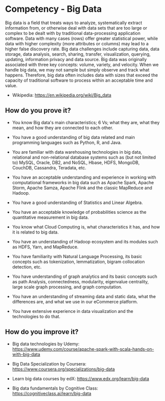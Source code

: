 # Competency - Big Data

Big data is a field that treats ways to analyze, systematically extract information from, or otherwise deal with data sets that are too large or complex to be dealt with by traditional data-processing application software. Data with many cases (rows) offer greater statistical power, while data with higher complexity (more attributes or columns) may lead to a higher false discovery rate. Big data challenges include capturing data, data storage, data analysis, search, sharing, transfer, visualization, querying, updating, information privacy and data source. Big data was originally associated with three key concepts: volume, variety, and velocity. When we handle big data, we may not sample but simply observe and track what happens. Therefore, big data often includes data with sizes that exceed the capacity of traditional software to process within an acceptable time and value.

- Wikipedia: https://en.wikipedia.org/wiki/Big_data

## How do you prove it?

- You know Big data's main characteristics; 6 Vs; what they are, what they mean, and how they are connected to each other.

- You have a good understanding of big data related and main programming languages such as Python, R, and Java.

- You are familiar with data warehousing technologies in big data, relational and non-relational database systems such as (but not limited to) MySQL, Oracle, DB2, and NoSQL, Hbase, HDFS, MongoDB, CouchDB, Cassandra, Teradata, etc.

- You have an acceptable understanding and experience in working with computational frameworks in big data such as Apache Spark, Apache Storm, Apache Samza, Apache Flink and the classic MapReduce and Hadoop.

- You have a good understanding of Statistics and Linear Algebra.

- You have an acceptable knowledge of probabilities science as the quantitative measurement in big data.

- You know what Cloud Computing is, what characteristics it has, and how it is related to big data.

- You have an understanding of Hadoop ecosystem and its modules such as HDFS, Yarn, and MapReduce.

- You have familiarity with Natural Language Processing, its basic concepts such as tokenization, lemmatization, bigram collocation detection, etc.

- You have understanding of graph analytics and its basic concepts such as path Analysis, connectedness, modularity, eigenvalue centrality, large scale graph processing, and graph computation.

- You have an understanding of streaming data and static data, what the differences are, and what we use in our eCommerce platform.

- You have extensive experience in data visualization and the technologies to do that.

## How do you improve it?

- Big data technologies by Udemy: https://www.udemy.com/course/apache-spark-with-scala-hands-on-with-big-data

- Big Data Specialization by Coursera: https://www.coursera.org/specializations/big-data

- Learn big data courses by edX: https://www.edx.org/learn/big-data

- Big data fundamentals by Cognitive Class: https://cognitiveclass.ai/learn/big-data
